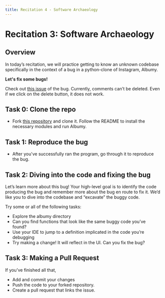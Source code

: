 ```yaml
---
title: Recitation 4 - Software Archaeology
---
```


# Recitation 3: Software Archaeology

## Overview

In today’s recitation, we will practice getting to know an unknown codebase specifically in the context of a bug in a python-clone of Instagram, Albumy.

**Let's fix some bugs!**

Check out [this issue](https://github.com/CMU-313/CMU-313-fall23-sw-archaeology-recitation/issues/1) of the bug. Currently, comments can’t be deleted. Even if we click on the delete button, it does not work.

## Task 0: Clone the repo

- Fork [this repository](https://github.com/CMU-313/CMU-313-fall23-sw-archaeology-recitation) and clone it. Follow the README to install the necessary modules and run Albumy.

## Task 1: Reproduce the bug

- After you've successfully ran the program, go through it to reproduce the bug.

## Task 2: Diving into the code and fixing the bug

Let’s learn more about this bug! Your high-level goal is to identify the code producing the bug and remember more about the bug en route to fix it. We’d like you to dive into the codebase and “excavate” the buggy code.

Try some or all of the following tasks:

- Explore the albumy directory
- Can you find functions that look like the same buggy code you’ve found?
- Use your IDE to jump to a definition implicated in the code you’re debugging
- Try making a change! It will reflect in the UI. Can you fix the bug?

## Task 3: Making a Pull Request

If you’ve finished all that,

- Add and commit your changes
- Push the code to your forked repository.
- Create a pull request that links the issue.
